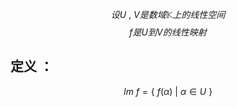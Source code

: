 $$设U \ , \ V 是数域\mathbb{K}上的线性空间$$
$$f是U到V的线性映射$$
## 定义 ：
$$\tag{线性映射的像集} Im \ f = \{ \  f(\alpha) \ |  \ \alpha \in U \ \}$$